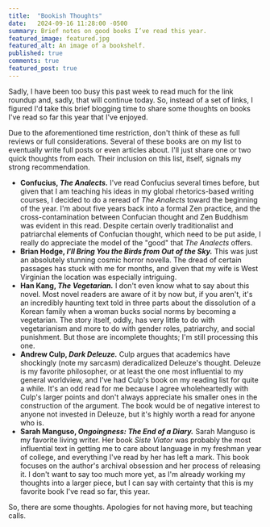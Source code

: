 ```yaml
---
title:  "Bookish Thoughts"
date:   2024-09-16 11:28:00 -0500
summary: Brief notes on good books I’ve read this year.
featured_image: featured.jpg
featured_alt: An image of a bookshelf.
published: true
comments: true
featured_post: true
---
```


Sadly, I have been too busy this past week to read much for the link
roundup and, sadly, that will continue today. So, instead of a set of
links, I figured I'd take this brief blogging time to share some
thoughts on books I've read so far this year that I've enjoyed.

Due to the aforementioned time restriction, don't think of these as full
reviews or full considerations. Several of these books are on my list to
eventually write full posts or even articles about. I'll just share one
or two quick thoughts from each. Their inclusion on this list, itself,
signals my strong recommendation.

-   **Confucius, *The Analects.*** I've read Confucius several times
    before, but given that I am teaching his ideas in my global
    rhetorics-based writing courses, I decided to do a reread of *The
    Analects* toward the beginning of the year. I'm about five years
    back into a formal Zen practice, and the cross-contamination between
    Confucian thought and Zen Buddhism was evident in this read. Despite
    certain overly traditionalist and patriarchal elements of Confucian
    thought, which need to be put aside, I really do appreciate the
    model of the "good" that *The Analects* offers.
-   **Brian Hodge, *I'll Bring You the Birds from Out of the Sky.*** This was just an absolutely stunning cosmic horror novella. The
    dread of certain passages has stuck with me for months, and given
    that my wife is West Virginian the location was especially
    intriguing.
-   **Han Kang, *The Vegetarian.*** I don't even know what to say about
    this novel. Most novel readers are aware of it by now but, if you
    aren't, it's an incredibly haunting text told in three parts about
    the dissolution of a Korean family when a woman bucks social norms
    by becoming a vegetarian. The story itself, oddly, has very little
    to do with vegetarianism and more to do with gender roles,
    patriarchy, and social punishment. But those are incomplete
    thoughts; I'm still processing this one.
-   **Andrew Culp, *Dark Deleuze.*** Culp argues that academics have
    shockingly (note my sarcasm) deradicalized Deleuze's thought.
    Deleuze is my favorite philosopher, or at least the one most
    influential to my general worldview, and I've had Culp's book on my
    reading list for quite a while. It's an odd read for me because I
    agree wholeheartedly with Culp's larger points and don't always
    appreciate his smaller ones in the construction of the argument.
    The book would be of negative interest to anyone not invested in
    Deleuze, but it's highly worth a read for anyone who is.
-   **Sarah Manguso, *Ongoingness: The End of a Diary.*** Sarah Manguso
    is my favorite living writer. Her book *Siste Viator* was probably
    the most influential text in getting me to care about language in my
    freshman year of college, and everything I've read by her has left a
    mark. This book focuses on the author's archival obsession and her
    process of releasing it. I don't want to say too much more yet, as
    I'm already working my thoughts into a larger piece, but I can say
    with certainty that this is my favorite book I've read so far, this
    year.

So, there are some thoughts. Apologies for not having more, but teaching
calls.

